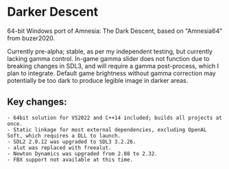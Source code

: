# Darker Descent
64-bit Windows port of Amnesia: The Dark Descent, based on "Amnesia64" from buzer2020.

Currently pre-alpha; stable, as per my independent testing, but currently lacking gamma control.
In-game gamma slider does not function due to breaking changes in SDL3, and will require a gamma post-process, which I plan to integrate.
Default game brightness without gamma correction may potentially be too dark to produce legible image in darker areas.

## Key changes:
	- 64bit solution for VS2022 and C++14 included; builds all projects at once.
	- Static linkage for most external dependencies, excluding OpenAL Soft, which requires a DLL to launch.
	- SDL2 2.0.12 was upgraded to SDL3 3.2.26.
	- alut was replaced with freealut.
	- Newton Dynamics was upgraded from 2.08 to 2.32.
	- FBX support not available at this time.
